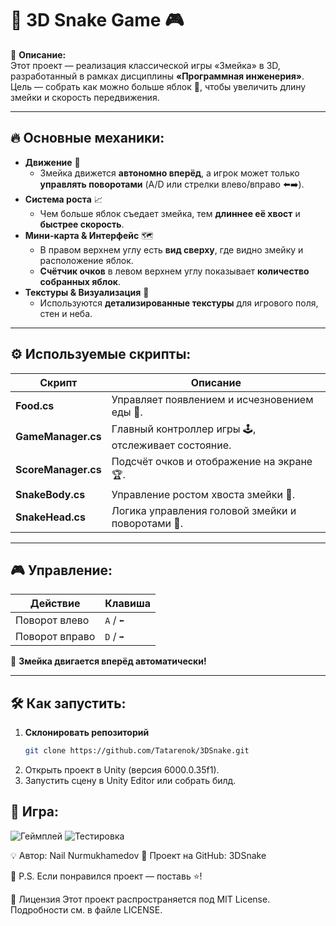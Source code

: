 # 🐍 3D Snake Game 🎮  

📌 **Описание:**  
Этот проект — реализация классической игры «Змейка» в 3D, разработанный в рамках дисциплины **«Программная инженерия»**.  
Цель — собрать как можно больше яблок 🍏, чтобы увеличить длину змейки и скорость передвижения.

---

## 🔥 Основные механики:

- **Движение** 🚀  
  - Змейка движется **автономно вперёд**, а игрок может только **управлять поворотами** (A/D или стрелки влево/вправо ⬅️➡️).
- **Система роста** 📈  
  - Чем больше яблок съедает змейка, тем **длиннее её хвост** и **быстрее скорость**.
- **Мини-карта & Интерфейс** 🗺️  
  - В правом верхнем углу есть **вид сверху**, где видно змейку и расположение яблок.
  - **Счётчик очков** в левом верхнем углу показывает **количество собранных яблок**.
- **Текстуры & Визуализация** 🎨  
  - Используются **детализированные текстуры** для игрового поля, стен и неба.

---

## ⚙️ Используемые скрипты:

| Скрипт            | Описание |
|------------------|-------------------------------------------------|
| **Food.cs**      | Управляет появлением и исчезновением еды 🍏. |
| **GameManager.cs** | Главный контроллер игры 🕹️, отслеживает состояние. |
| **ScoreManager.cs** | Подсчёт очков и отображение на экране 🏆. |
| **SnakeBody.cs**   | Управление ростом хвоста змейки 🐍. |
| **SnakeHead.cs**   | Логика управления головой змейки и поворотами 🔄. |

---

## 🎮 Управление:

| Действие        | Клавиша |
|---------------|----------|
| Поворот влево  | `A` / `⬅️` |
| Поворот вправо | `D` / `➡️` |

🚀 **Змейка двигается вперёд автоматически!**  

---

## 🛠️ Как запустить:

1. **Склонировать репозиторий**  
   ```sh
   git clone https://github.com/Tatarenok/3DSnake.git
   ```
2. Открыть проект в Unity (версия 6000.0.35f1).
3. Запустить сцену в Unity Editor или собрать билд.

## 📸 Игра:

![Геймплей](README_assets/vid1.gif)
![Тестировка](README_assets/gameplay2.gif)

💡 Автор: Nail Nurmukhamedov
📌 Проект на GitHub: 3DSnake

📢 P.S. Если понравился проект — поставь ⭐️!

📜 Лицензия
Этот проект распространяется под MIT License. Подробности см. в файле LICENSE.
